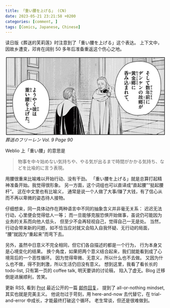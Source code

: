 ```yaml
---
title: 「重い腰を上げる」 (CN)
date: 2023-05-21 23:21:58 +0200
categories: [comment, ]
tags: [Comics, Japanese, Chinese]
---
```


读日版《葬送的芙莉莲》时注意到了「重い腰を上げる」这个表达。
上下文中，因故乡遭变，邓肯在阔别 50 多年后准备重返这个伤心之地。

![葬送のフリーレン Vol. 9 Page 90](comics-fulilian-v9-p90.jpg) _葬送のフリーレン Vol. 9 Page 90_

Weblio 上「重い腰」的意思是

> 物事を中々始めない気持ちや、やる気が出るまで時間がかかる気持ち、などを比喩的に言う表現。

用腰很重来比喻难以开始行动、没有干劲。
「重い腰を上げる」就是总算打起精神准备开始。我觉得很形象。
另一方面，这个词组也可以直译成“直起腰”“挺起腰杆”。
这在中文里也有比喻义，
通常是说一个人做了大事/赚了大钱，有了信心从而不再以卑微的姿态待人接物。

仔细想来，同一具体动作在两种语言中不同的抽象含义并非毫无关系：
迟迟无法行动，心里便会觉得低人一等；
而一旦能够克服恐惧开始做事，虽说仍可能因为业务的关系而向他人低头，
但至少不会再轻视自己，觉得自己一无是处。
当然，行动会带来新的问题，如不恰当应对就又会陷入自我怀疑、无行动的局面，
“腰”就因为“重起来”而弯下去。

另外，虽然中日意义不完全相同，但它们各自描述的都是一个行为，
行为本身又是心境变化的结果。
换个角度，如果把两个意义结合起来，我们就能看到成了心境背后的一个恶性循环。
因为觉得卑微、无意义，所以什么也不去做。
又因为什么也不做，得不到刺激，所以生活仍旧没有意义。
想到这里，我看了看长长的 todo-list, 只有第一页的 coffee talk, 明天要讲的讨论稿，
陷入了虚无。Blog 迁移倒是进展顺利，苦笑。

更新 RSS, 看到 [Prot](https://protesilaos.com) 最近公开的一篇
[邮件回复](https://protesilaos.com/commentary/2023-04-27-re-question-organizing-thoughts)，
提到了 all-or-nothing mindset, 其实也就是完美主义。
他说勿过于苛刻，用 here-and-now 去代替它，在 trial-and-error 中成长，才能最终打破这个循环。
老生常谈，但还是很难做到。
